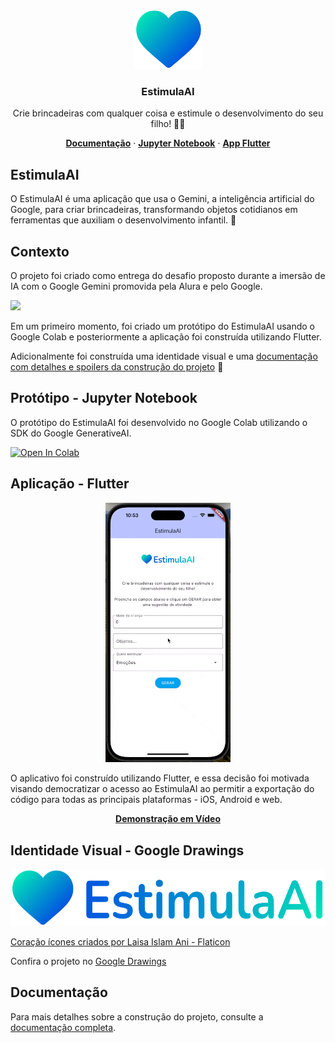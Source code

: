 <p align="center">
    <img src="images/image_min.svg" height="96">
    <h3 align="center">EstimulaAI</h3>
  </a>
</p>

<p align="center">
  Crie brincadeiras com qualquer coisa e estimule o desenvolvimento do seu filho! 🌈💙
</p>

<p align="center">
  <a href="https://adspacheco.gitbook.io/estimulaai"><strong>Documentação</strong></a> ·
  <a href="https://github.com/EstimulaAI/projeto/blob/main/Prot%C3%B3tipo_EstimulaAI.ipynb"><strong>Jupyter Notebook</strong></a> ·
  <a href="https://github.com/EstimulaAI/projeto/tree/main/flutter_app"><strong>App Flutter</strong></a>
</p>

## EstimulaAI

O EstimulaAI é uma aplicação que usa o Gemini, a inteligência artificial do Google, para criar brincadeiras, transformando objetos cotidianos em ferramentas que auxiliam o desenvolvimento infantil. 🧠

## Contexto

O projeto foi criado como entrega do desafio proposto durante a imersão de IA com o Google Gemini promovida pela Alura e pelo Google.


<img src="https://www.alura.com.br/assets/img/imersoes/imersao-ia-google-gemini/logo.1715192575.png" width="200px"><figcaption></figcaption>

Em um primeiro momento, foi criado um protótipo do EstimulaAI usando o Google Colab e posteriormente a aplicação foi construída utilizando Flutter.

Adicionalmente foi construída uma identidade visual e uma [documentação com detalhes e spoilers da construção do projeto](https://adspacheco.gitbook.io/estimulaai) 👀

## Protótipo - Jupyter Notebook

O protótipo do EstimulaAI foi desenvolvido no Google Colab utilizando o SDK do Google GenerativeAI. 

<a href="https://colab.research.google.com/github/EstimulaAI/projeto/blob/main/Prot%C3%B3tipo_EstimulaAI.ipynb"><img src="https://colab.research.google.com/assets/colab-badge.svg" alt="Open In Colab"></a>

## Aplicação - Flutter

<p align="center">
<img src="flutter_app/assets/images/live-app.gif" width="200"><figcaption></figcaption>
</p>

O aplicativo foi construído utilizando Flutter, e essa decisão foi motivada visando democratizar o acesso ao EstimulaAI ao permitir a exportação do código para todas as principais plataformas - iOS, Android e web. 

<p align="center">
  <b>
    <a href="https://www.youtube.com/watch?v=R_boKu4PiwY">Demonstração em Vídeo</a>
  </b>
</p>

## Identidade Visual - Google Drawings

<img src="flutter_app/assets/images/image.png"><figcaption></figcaption>

[Coração ícones criados por Laisa Islam Ani - Flaticon](https://www.flaticon.com/br/icones-gratis/coracao)

Confira o projeto no [Google Drawings](https://docs.google.com/drawings/d/11FGavAQJcTqmHO4V3oK2vHj6Q-vLwlRbv83esxslXHo/edit)

## Documentação

Para mais detalhes sobre a construção do projeto, consulte a [documentação completa](https://adspacheco.gitbook.io/estimulaai).